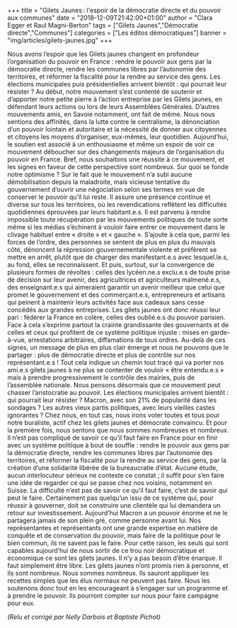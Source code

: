 +++
title = "Gilets Jaunes : l'espoir de la démocratie directe et du pouvoir aux communes"
date = "2018-12-09T21:42:00+01:00"
author = "Clara Egger et Raul Magni-Berton"
tags = ["Gilets Jaunes","Démocratie directe","Communes"]
categories = ["Les éditos démocratiques"]
banner = "img/articles/gilets-jaunes.jpg"
+++

Nous avons l’espoir que les Gilets jaunes changent en profondeur l’organisation
du pouvoir en France : rendre le pouvoir aux gens par la démocratie directe,
rendre les communes libres par l’autonomie des territoires, et réformer la
fiscalité pour la rendre au service des gens. Les élections municipales puis
présidentielles arrivent bientôt : qui pourrait leur résister ?  Au début,
notre mouvement s’est contenté de soutenir et d’apporter notre petite pierre à
l’action entreprise par les Gilets jaunes, en défendant leurs actions ou lors
de leurs Assemblées Générales. D’autres mouvements amis, en Savoie notamment,
ont fait de même. Nous nous sentions des affinités, dans la lutte contre le
centralisme, la dénonciation d’un pouvoir lointain et autoritaire et la
nécessité de donner aux citoyennes et citoyens les moyens d’organiser,
eux-mêmes, leur quotidien.  Aujourd’hui, le soutien est associé à un
enthousiasme et même un espoir de voir ce mouvement déboucher sur des
changements majeurs de l’organisation du pouvoir en France. Bref, nous
souhaitons une réussite à ce mouvement, et les signes en faveur de cette
perspective sont nombreux. Sur quoi se fonde notre optimisme ?  Sur le fait que
le mouvement n’a subi aucune démobilisation depuis la maladroite, mais vicieuse
tentative du gouvernement d’ouvrir une négociation selon ses termes en vue de
conserver le pouvoir qu’il lui reste. Il assure une présence continue et
diverse sur tous les territoires, où les revendications reflètent les
difficultés quotidiennes éprouvées par leurs habitant.e.s. Il est parvenu à
rendre impossible toute récupération par les mouvements politiques de toute
sorte même si les médias s’échinent à vouloir faire entrer ce mouvement dans le
clivage habituel entre « droite » et « gauche ». S’ajoute à cela que, parmi les
forces de l’ordre, des personnes se sentent de plus en plus du mauvais côté,
dénoncent la répression gouvernementale violente et préfèrent se mettre en
arrêt, plutôt que de charger des manifestant.e.s avec lesquel.le.s, au fond,
elles se reconnaissent. Et puis, surtout, sur la convergence de plusieurs
formes de révoltes : celles des lycéen.ne.s exclu.e.s de toute prise de
décision sur leur avenir, des agricultrices et agriculteurs malmené.e.s, des
enseignant.e.s qui aimeraient garantir un avenir meilleur que celui que promet
le gouvernement et des commerçant.e.s, entrepreneurs et artisans qui peinent à
maintenir leurs activités face aux cadeaux sans cesse concédés aux grandes
entreprises. Les gilets jaunes ont donc réussi leur pari : fédérer la France en
colère, celles des oublié.e.s du pouvoir parisien. Face à cela s’exprime
partout la crainte grandissante des gouvernants et de celles et ceux qui
profitent de ce système politique injuste : mises en garde-à-vue, arrestations
arbitraires, diffamations de tous ordres.  Au-delà de ces signes, un message de
plus en plus clair émerge et nous ne pouvons que le partager : plus de
démocratie directe et plus de contrôle sur nos représentant.e.s !  Tout cela
indique un chemin tout tracé qui va porter nos ami.e.s gilets jaunes à ne plus
se contenter de vouloir « être entendu.e.s » mais à prendre progressivement le
contrôle des mairies, puis de l’assemblée nationale. Nous pensons désormais que
ce mouvement peut chasser l’aristocratie au pouvoir. Les élections municipales
arrivent bientôt : qui pourrait leur résister ? Macron, avec son 21% de
popularité dans les sondages ? Les autres vieux partis politiques, avec leurs
vieilles castes ignorantes ? Chez nous, en tout cas, nous irons voter toutes et
tous pour notre buraliste, actif chez les gilets jaunes et démocrate convaincu.
Et pour la première fois, nous sentons que nous sommes nombreuses et nombreux.
Il n’est pas compliqué de savoir ce qu’il faut faire en France pour en finir
avec un système politique à bout de souffle : rendre le pouvoir aux gens par la
démocratie directe, rendre les communes libres par l’autonomie des territoires,
et réformer la fiscalité pour la rendre au service des gens, par la création
d’une solidarité libérée de la bureaucratie d’état. Aucune étude, aucun
interlocuteur sérieux ne conteste ce constat ; il suffit pour s’en faire une
idée de regarder ce qui se passe chez nos voisins, notamment en Suisse. La
difficulté n’est pas de savoir ce qu’il faut faire, c’est de savoir *qui* peut
le faire. Certainement pas quelqu’un issu de ce système qui, pour réussir à
gouverner, doit se construire une clientèle qui lui demandera un retour sur
investissement. Aujourd’hui Macron a un pouvoir énorme et ne le partagera
jamais de son plein gré, comme personne avant lui. Nos représentantes et
représentants ont une grande expertise en matière de conquête et de
conservation du pouvoir, mais faire de la politique pour le bien commun, ils ne
savent pas le faire.  Pour cette raison, les seuls qui sont capables
aujourd’hui de nous sortir de ce trou noir démocratique et économique ce sont
les gilets jaunes. Il n’y a pas besoin d’être énarque. Il faut simplement être
libre. Les gilets jaunes n’ont promis rien à personne, et ils sont nombreux.
Nous sommes nombreux. Ils sauront appliquer les recettes simples que les élus
normaux ne peuvent pas faire.  Nous les soutenons donc tout en les encourageant
à s’engager sur un programme et à prendre le pouvoir. Ils pourront compter sur
nous pour faire campagne pour eux.

*(Relu et corrigé par Nelly Darbois et Baptiste Pichot)*
